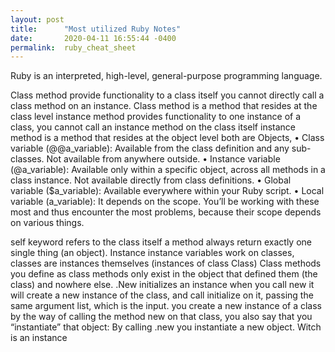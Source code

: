 ```yaml
---
layout: post
title:      "Most utilized Ruby Notes"
date:       2020-04-11 16:55:44 -0400
permalink:  ruby_cheat_sheet
---
```



Ruby is an interpreted, high-level, general-purpose programming language.

Class method provide functionality to a class itself you cannot directly call a class method on an instance. Class method is a method that resides at the class level
instance method provides functionality to one instance of a class, you cannot call an instance method on the class itself instance method is a method that resides at the object level
both are Objects,
•	Class variable (@@a_variable): Available from the class definition and any sub-classes. Not available from anywhere outside.
•	Instance variable (@a_variable): Available only within a specific object, across all methods in a class instance. Not available directly from class definitions.
•	Global variable ($a_variable): Available everywhere within your Ruby script.
•	Local variable (a_variable): It depends on the scope. You’ll be working with these most and thus encounter the most problems, because their scope depends on various things.

self keyword refers to the class itself
a method always return exactly one single thing (an object).
Instance instance variables work on classes, classes are instances themselves (instances of class Class)
Class methods you define as class methods only exist in the object that defined them (the class) and nowhere else.
.New initializes an instance
when you call new it will create a new instance of the class, and call initialize on it, passing the same argument list, which is the input.
you create a new instance of a class by the way of calling the method new on that class, you also say that you “instantiate” that object: By calling .new you instantiate a new object. Witch is an instance

